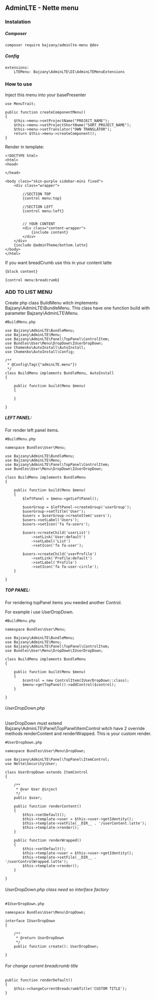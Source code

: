 ## AdminLTE - Nette menu

### Instalation

##### Composer

	composer require bajzany/adminlte-menu @dev 

##### Config

	extensions:
    	LTEMenu: Bajzany\AdminLTE\DI\AdminLTEMenuExtensions
    	
    	
### How to use

Inject this menu into your basePresenter

	use MenuTrait;
	
	public function createComponentMenu()
	{
		$this->menu->setProjectName("PROJECT_NAME");
		$this->menu->setProjectShortName("SORT_PROJECT_NAME");
		$this->menu->setTranslator("OWN TRANSLATOR");
		return $this->menu->createComponent();
	}
	
Render in template:

	<!DOCTYPE html>
    <html>
    <head>
    	
    </head>
    
    <body class="skin-purple sidebar-mini fixed">
    	<div class="wrapper">
    	
    		//SECTION TOP
    		{control menu:top}
    		
			//SECTION LEFT
    		{control menu:left}
    		
    		
    		// YOUR CONTENT
    		<div class="content-wrapper">
    			{include content}
    		</div>
    	</div>
    	{include @adminTheme/bottom.latte}
    </body>
    </html>
    
If you want breadCrumb use this in your content latte

	{block content}
    
    {control menu:breadcrumb}
    


### ADD TO LIST MENU
 
Create php class BuildMenu witch implements Bajzany\AdminLTE\BundleMenu.
This class have one function build with parameter Bajzany\AdminLTE\Menu.

	#BuildMenu.php
	
    use Bajzany\AdminLTE\BundleMenu;
    use Bajzany\AdminLTE\Menu;
    use Bajzany\AdminLTE\Panel\TopPanel\ControlItem;
    use Bundles\User\Menu\DropDown\IUserDropDown;
    use Chomenko\AutoInstall\AutoInstall;
    use Chomenko\AutoInstall\Config;
    
    /**
     * @Config\Tag({"adminLTE.menu"})
     */
    class BuildMenu implements BundleMenu, AutoInstall
    {
    
    	public function build(Menu $menu)
    	{
    		
    	}
    
    }
    
##### LEFT PANEL:

For render left panel items.

	#BuildMenu.php
	
    namespace Bundles\User\Menu;
    
    use Bajzany\AdminLTE\BundleMenu;
    use Bajzany\AdminLTE\Menu;
    use Bajzany\AdminLTE\Panel\TopPanel\ControlItem;
    use Bundles\User\Menu\DropDown\IUserDropDown;
    
    class BuildMenu implements BundleMenu
    {
    
    	public function build(Menu $menu)
    	{
    		$leftPanel = $menu->getLeftPanel();
    
    		$userGroup = $leftPanel->createGroup('userGroup');
    		$userGroup->setTitle('User');
    		$users = $userGroup->createItem('users');
    		$users->setLabel('Users');
    		$users->setIcon('fa fa-users');
    
    		$users->createChild('userList')
    			->setLink('User:default')
    			->setLabel('List')
    			->setIcon('fa fa-user');
    
    		$users->createChild('userProfile')
    			->setLink('Profile:default')
    			->setLabel('Profile')
    			->setIcon('fa fa-user-circle');
    	}
    
    }


##### TOP PANEL:
For rendering topPanel items you needed another Control.

For example i use UserDropDown.



	#BuildMenu.php
	
 	namespace Bundles\User\Menu;
    
    use Bajzany\AdminLTE\BundleMenu;
    use Bajzany\AdminLTE\Menu;
    use Bajzany\AdminLTE\Panel\TopPanel\ControlItem;
    use Bundles\User\Menu\DropDown\IUserDropDown;
    
    class BuildMenu implements BundleMenu
    {
    
    	public function build(Menu $menu)
    	{
    		$control = new ControlItem(IUserDropDown::class);
			$menu->getTopPanel()->addControl($control);
    	}
    
    }
    
###### UserDropDown.php

UserDropDown must extend Bajzany\AdminLTE\Panel\TopPanel\ItemControl witch have 2 override methods renderContent and renderWrapped.
This is your custom render.


	#UserDropDown.php
	
	namespace Bundles\User\Menu\DropDown;
    
    use Bajzany\AdminLTE\Panel\TopPanel\ItemControl;
    use Nette\Security\User;
    
    class UserDropDown extends ItemControl
    {
    
    	/**
    	 * @var User @inject
    	 */
    	public $user;
    
    	public function renderContent()
    	{
    		$this->setDefault();
    		$this->template->user = $this->user->getIdentity();
    		$this->template->setFile(__DIR__ . '/userContent.latte');
    		$this->template->render();
    	}
    
    	public function renderWrapped()
    	{
    		$this->setDefault();
    		$this->template->user = $this->user->getIdentity();
    		$this->template->setFile(__DIR__ . '/userControlWrapped.latte');
    		$this->template->render();
    	}
    
    }


###### UserDropDown.php class need so interface factory

	#IUserDropDown.php
	
	namespace Bundles\User\Menu\DropDown;
    
    interface IUserDropDown
    {
    
    	/**
    	 * @return UserDropDown
    	 */
    	public function create(): UserDropDown;
    
    }

###### For change current breadcrumb title 

	
	public function renderDefault()
	{
		$this->changeCurrentBreadcrumbTitle('CUSTOM TITLE');
	}
